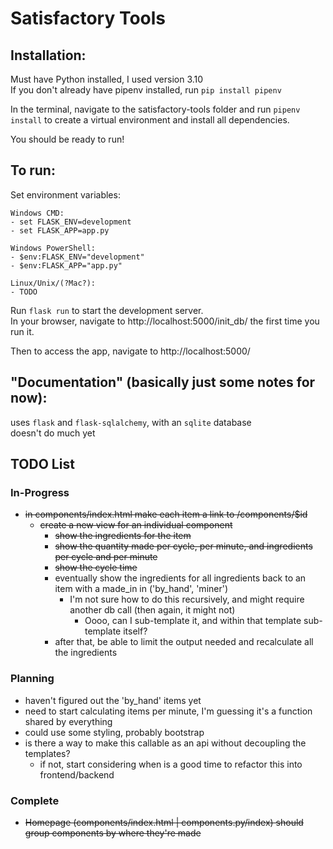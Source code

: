 
# Satisfactory Tools

## Installation:
Must have Python installed, I used version 3.10  
If you don't already have pipenv installed, run `pip install pipenv`

In the terminal, navigate to the satisfactory-tools folder and run `pipenv install` to create a virtual environment and install all dependencies.

You should be ready to run!

## To run:
Set environment variables:

    Windows CMD:
    - set FLASK_ENV=development
    - set FLASK_APP=app.py

    Windows PowerShell:
    - $env:FLASK_ENV="development"
    - $env:FLASK_APP="app.py"

    Linux/Unix/(?Mac?):
    - TODO

Run `flask run` to start the development server.  
In your browser, navigate to http://localhost:5000/init_db/ the first time you run it.

Then to access the app, navigate to http://localhost:5000/


## "Documentation" (basically just some notes for now):

uses `flask` and `flask-sqlalchemy`, with an `sqlite` database  
doesn't do much yet


## TODO List

### In-Progress
- ~~in components/index.html make each item a link to /components/$id~~
    - ~~create a new view for an individual component~~
        - ~~show the ingredients for the item~~
        - ~~show the quantity made per cycle, per minute, and ingredients per cycle and per minute~~
        - ~~show the cycle time~~
        - eventually show the ingredients for all ingredients back to an item with a made_in in ('by_hand', 'miner')
            - I'm not sure how to do this recursively, and might require another db call (then again, it might not)
                - Oooo, can I sub-template it, and within that template sub-template itself?
        - after that, be able to limit the output needed and recalculate all the ingredients

### Planning
- haven't figured out the 'by_hand' items yet
- need to start calculating items per minute, I'm guessing it's a function shared by everything
- could use some styling, probably bootstrap
- is there a way to make this callable as an api without decoupling the templates?
    - if not, start considering when is a good time to refactor this into frontend/backend

### Complete
- ~~Homepage (components/index.html | components.py/index) should group components by where they're made~~